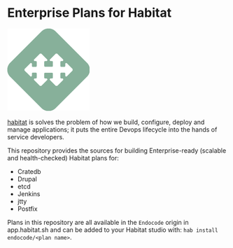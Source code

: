 # Enterprise Plans for Habitat

![Habitat Logo](img/habitat.png)

[habitat](https://habitat.sh) is solves the problem of how we build,
configure, deploy and manage applications; it puts the entire Devops
lifecycle into the hands of service developers.

This repository provides the sources for building Enterprise-ready
(scalable and health-checked) Habitat plans for:

- Cratedb
- Drupal
- etcd
- Jenkins
- jtty
- Postfix

Plans in this repository are all available in the `Endocode` origin in
app.habitat.sh and can be added to your Habitat studio with: `hab
install endocode/<plan name>`.